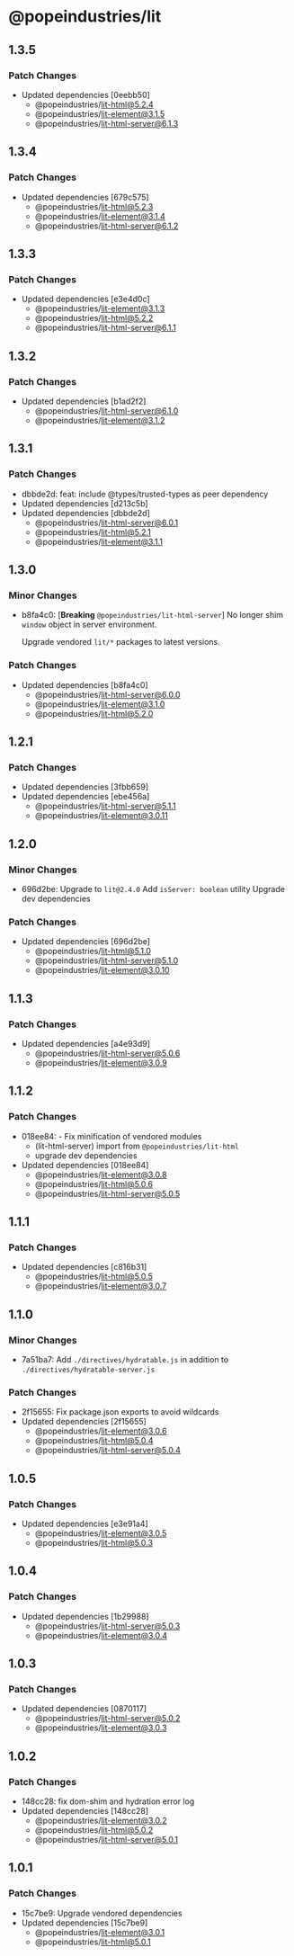 # @popeindustries/lit

## 1.3.5

### Patch Changes

- Updated dependencies [0eebb50]
  - @popeindustries/lit-html@5.2.4
  - @popeindustries/lit-element@3.1.5
  - @popeindustries/lit-html-server@6.1.3

## 1.3.4

### Patch Changes

- Updated dependencies [679c575]
  - @popeindustries/lit-html@5.2.3
  - @popeindustries/lit-element@3.1.4
  - @popeindustries/lit-html-server@6.1.2

## 1.3.3

### Patch Changes

- Updated dependencies [e3e4d0c]
  - @popeindustries/lit-element@3.1.3
  - @popeindustries/lit-html@5.2.2
  - @popeindustries/lit-html-server@6.1.1

## 1.3.2

### Patch Changes

- Updated dependencies [b1ad2f2]
  - @popeindustries/lit-html-server@6.1.0
  - @popeindustries/lit-element@3.1.2

## 1.3.1

### Patch Changes

- dbbde2d: feat: include @types/trusted-types as peer dependency
- Updated dependencies [d213c5b]
- Updated dependencies [dbbde2d]
  - @popeindustries/lit-html-server@6.0.1
  - @popeindustries/lit-html@5.2.1
  - @popeindustries/lit-element@3.1.1

## 1.3.0

### Minor Changes

- b8fa4c0: [**Breaking** `@popeindustries/lit-html-server`] No longer shim `window` object in server environment.

  Upgrade vendored `lit/*` packages to latest versions.

### Patch Changes

- Updated dependencies [b8fa4c0]
  - @popeindustries/lit-html-server@6.0.0
  - @popeindustries/lit-element@3.1.0
  - @popeindustries/lit-html@5.2.0

## 1.2.1

### Patch Changes

- Updated dependencies [3fbb659]
- Updated dependencies [ebe456a]
  - @popeindustries/lit-html-server@5.1.1
  - @popeindustries/lit-element@3.0.11

## 1.2.0

### Minor Changes

- 696d2be: Upgrade to `lit@2.4.0`
  Add `isServer: boolean` utility
  Upgrade dev dependencies

### Patch Changes

- Updated dependencies [696d2be]
  - @popeindustries/lit-html@5.1.0
  - @popeindustries/lit-html-server@5.1.0
  - @popeindustries/lit-element@3.0.10

## 1.1.3

### Patch Changes

- Updated dependencies [a4e93d9]
  - @popeindustries/lit-html-server@5.0.6
  - @popeindustries/lit-element@3.0.9

## 1.1.2

### Patch Changes

- 018ee84: - Fix minification of vendored modules
  - (lit-html-server) import from `@popeindustries/lit-html`
  - upgrade dev dependencies
- Updated dependencies [018ee84]
  - @popeindustries/lit-element@3.0.8
  - @popeindustries/lit-html@5.0.6
  - @popeindustries/lit-html-server@5.0.5

## 1.1.1

### Patch Changes

- Updated dependencies [c816b31]
  - @popeindustries/lit-html@5.0.5
  - @popeindustries/lit-element@3.0.7

## 1.1.0

### Minor Changes

- 7a51ba7: Add `./directives/hydratable.js` in addition to `./directives/hydratable-server.js`

### Patch Changes

- 2f15655: Fix package.json exports to avoid wildcards
- Updated dependencies [2f15655]
  - @popeindustries/lit-element@3.0.6
  - @popeindustries/lit-html@5.0.4
  - @popeindustries/lit-html-server@5.0.4

## 1.0.5

### Patch Changes

- Updated dependencies [e3e91a4]
  - @popeindustries/lit-element@3.0.5
  - @popeindustries/lit-html@5.0.3

## 1.0.4

### Patch Changes

- Updated dependencies [1b29988]
  - @popeindustries/lit-html-server@5.0.3
  - @popeindustries/lit-element@3.0.4

## 1.0.3

### Patch Changes

- Updated dependencies [0870117]
  - @popeindustries/lit-html-server@5.0.2
  - @popeindustries/lit-element@3.0.3

## 1.0.2

### Patch Changes

- 148cc28: fix dom-shim and hydration error log
- Updated dependencies [148cc28]
  - @popeindustries/lit-element@3.0.2
  - @popeindustries/lit-html@5.0.2
  - @popeindustries/lit-html-server@5.0.1

## 1.0.1

### Patch Changes

- 15c7be9: Upgrade vendored dependencies
- Updated dependencies [15c7be9]
  - @popeindustries/lit-element@3.0.1
  - @popeindustries/lit-html@5.0.1
